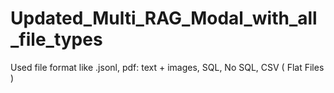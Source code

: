 # Updated_Multi_RAG_Modal_with_all_file_types
Used file format like .jsonl, pdf: text + images, SQL, No SQL, CSV ( Flat Files )
